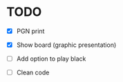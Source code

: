 # TODO

- [x] PGN print

- [x] Show board (graphic presentation)

- [ ] Add option to play black

- [ ] Clean code

  